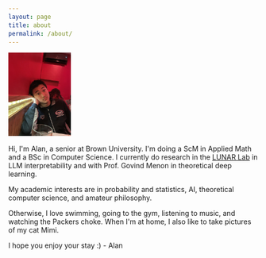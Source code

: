```yaml
---
layout: page
title: about
permalink: /about/
---
```


<img src="/assets/me.jpg" style="width:25%">

Hi, I'm Alan, a senior at Brown University. I'm doing a ScM in Applied Math and a BSc in Computer Science. I currently do research in the [LUNAR Lab](https://lunar.cs.brown.edu/) in LLM interpretability and with Prof. Govind Menon in theoretical deep learning.

My academic interests are in probability and statistics, AI, theoretical computer science, and amateur philosophy.

Otherwise, I love swimming, going to the gym, listening to music, and watching the Packers choke. When I'm at home, I also like to take pictures of my cat Mimi. 

I hope you enjoy your stay :) - Alan
